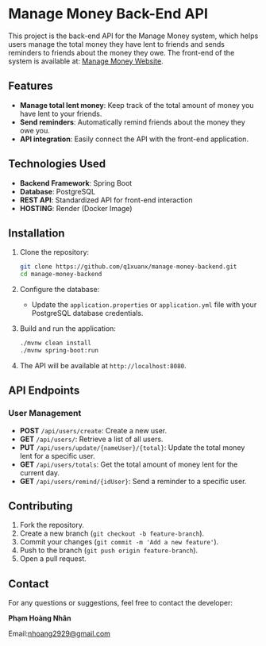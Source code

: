 # Manage Money Back-End API

This project is the back-end API for the Manage Money system, which helps users manage the total money they have lent to friends and sends reminders to friends about the money they owe. The front-end of the system is available at: [Manage Money Website](https://roaring-pudding-f3daf4.netlify.app/).

## Features

- **Manage total lent money**: Keep track of the total amount of money you have lent to your friends.
- **Send reminders**: Automatically remind friends about the money they owe you.
- **API integration**: Easily connect the API with the front-end application.

## Technologies Used

- **Backend Framework**: Spring Boot
- **Database**: PostgreSQL
- **REST API**: Standardized API for front-end interaction
- **HOSTING**: Render (Docker Image) 

## Installation

1. Clone the repository:

    ```bash
    git clone https://github.com/q1xuanx/manage-money-backend.git
    cd manage-money-backend
    ```

2. Configure the database:
    - Update the `application.properties` or `application.yml` file with your PostgreSQL database credentials.

3. Build and run the application:

    ```bash
    ./mvnw clean install
    ./mvnw spring-boot:run
    ```

4. The API will be available at `http://localhost:8080`.

## API Endpoints

### User Management

- **POST** `/api/users/create`: Create a new user.
- **GET** `/api/users/`: Retrieve a list of all users.
- **PUT** `/api/users/update/{nameUser}/{total}`: Update the total money lent for a specific user.
- **GET** `/api/users/totals`: Get the total amount of money lent for the current day.
- **GET** `/api/users/remind/{idUser}`: Send a reminder to a specific user.


## Contributing

1. Fork the repository.
2. Create a new branch (`git checkout -b feature-branch`).
3. Commit your changes (`git commit -m 'Add a new feature'`).
4. Push to the branch (`git push origin feature-branch`).
5. Open a pull request.

## Contact

For any questions or suggestions, feel free to contact the developer:

**Phạm Hoàng Nhân**

Email:nhoang2929@gmail.com
